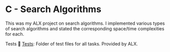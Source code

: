 # C - Search Algorithms

This was my ALX project on search algorithms. I implemented various types of search algorithms and stated the corresponding space/time complexities for each.

Tests 🧪
[Tests](https://github.com/richard-1257/alx-low_level_programming/tree/master/0x1E-search_algorithms/tests): Folder of test files for all tasks. Provided by ALX.

